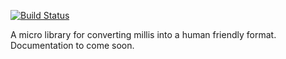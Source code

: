[![Build Status](https://travis-ci.org/scurker/prettytime.svg?branch=master)](https://travis-ci.org/scurker/prettytime)

A micro library for converting millis into a human friendly format. Documentation to come soon.